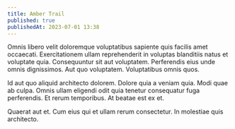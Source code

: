 ```yaml
---
title: Amber Trail
published: true
publishedAt: 2023-07-01 13:38
---
```


Omnis libero velit doloremque voluptatibus sapiente quis facilis amet occaecati. Exercitationem ullam reprehenderit in voluptas blanditiis natus et voluptate quia. Consequuntur sit aut voluptatem. Perferendis eius unde omnis dignissimos. Aut quo voluptatem. Voluptatibus omnis quos.

Id aut quo aliquid architecto dolorem. Dolore quia a veniam quia. Modi quae ab culpa. Omnis ullam eligendi odit quia tenetur consequatur fuga perferendis. Et rerum temporibus. At beatae est ex et.

Quaerat aut et. Cum eius qui et ullam rerum consectetur. In molestiae quis architecto.